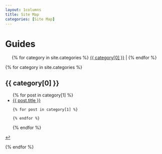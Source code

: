 ```yaml
---
layout: 1columns
title: Site Map
categories: [Site Map]
---
```


# Guides 

<center>
	{% for category in site.categories %} 
		<a href="{{ category[1][0].url }}">{{ category[0] }}</a> | 
	{% endfor %}
</center>


{% for category in site.categories %} 
<h2 id="{{ category[0] }}-ref">{{ category[0] }}</h2>
<ul>
  {% for post in category[1] %} 
    <li><a href="{{ post.url }}">{{ post.title }}</a></li> 
	
	{% for post in category[1] %} 

  	{% endfor %}	

  {% endfor %}
</ul>
<p><a href="#{{ category[0] }}-ref">&#8617;</a></p>
{% endfor %}
